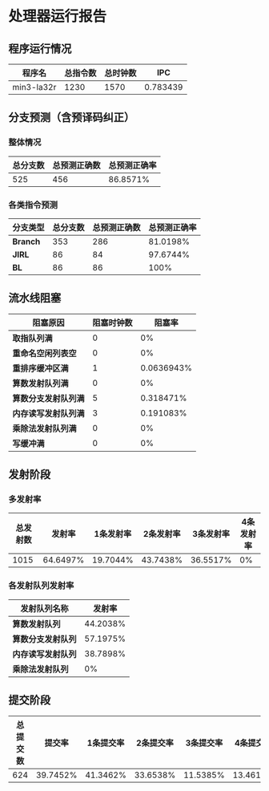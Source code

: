 # 处理器运行报告
## 程序运行情况
|程序名|总指令数|总时钟数|IPC|
|---|---|---|---|
|min3-la32r|1230|1570|0.783439|

## 分支预测（含预译码纠正）
### 整体情况
|总分支数|总预测正确数|总预测正确率|
|---|---|---|
|525|456|86.8571%|

### 各类指令预测
|分支类型|总分支数|总预测正确数|总预测正确率|
|---|---|---|---|
|**Branch**| 353 | 286 | 81.0198%|
|**JIRL**| 86 | 84 | 97.6744%|
|**BL**| 86 | 86 | 100%|

## 流水线阻塞
|阻塞原因|阻塞时钟数|阻塞率|
|---|---|---|
|**取指队列满**| 0 | 0%|
|**重命名空闲列表空**|0 | 0%|
|**重排序缓冲区满**|1 | 0.0636943%|
|**算数发射队列满**|0 | 0%|
|**算数分支发射队列满**|5 | 0.318471%|
|**内存读写发射队列满**|3 | 0.191083%|
|**乘除法发射队列满**|0 | 0%|
|**写缓冲满**|0 | 0%|

## 发射阶段
### 多发射率
|总发射数|发射率|1条发射率|2条发射率|3条发射率|4条发射率|
|---|---|---|---|---|---|
|1015|64.6497%|19.7044%|43.7438%|36.5517%|0%|

### 各发射队列发射率
|发射队列名称|发射率|
|---|---|
|**算数发射队列**|44.2038%|
|**算数分支发射队列**|57.1975%|
|**内存读写发射队列**|38.7898%|
|**乘除法发射队列**|0%|

## 提交阶段
|总提交数|提交率|1条提交率|2条提交率|3条提交率|4条提交率|
|---|---|---|---|---|---|
|624|39.7452%|41.3462%|33.6538%|11.5385%|13.4615%|
